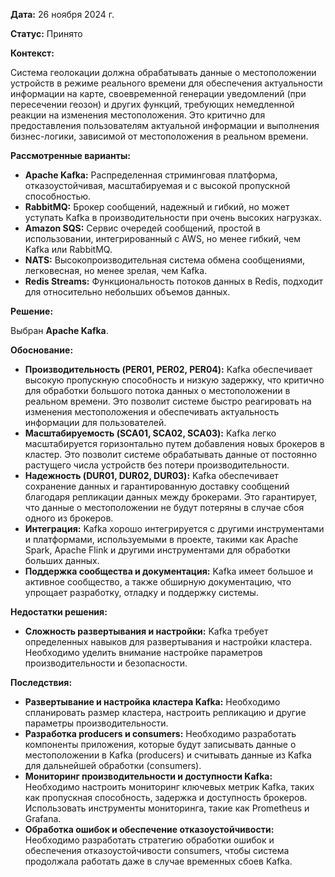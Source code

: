 **Дата:** 26 ноября 2024 г.

**Статус:** Принято

**Контекст:**

Система геолокации должна обрабатывать данные о местоположении устройств в режиме реального времени для обеспечения актуальности информации на карте, своевременной генерации уведомлений (при пересечении геозон) и других функций, требующих немедленной реакции на изменения местоположения. Это критично для предоставления пользователям актуальной информации и выполнения бизнес-логики, зависимой от местоположения в реальном времени.

**Рассмотренные варианты:**

* **Apache Kafka:** Распределенная стриминговая платформа, отказоустойчивая, масштабируемая и с высокой пропускной способностью.
* **RabbitMQ:** Брокер сообщений, надежный и гибкий, но может уступать Kafka в производительности при очень высоких нагрузках.
* **Amazon SQS:** Сервис очередей сообщений, простой в использовании, интегрированный с AWS, но менее гибкий, чем Kafka или RabbitMQ.
* **NATS:** Высокопроизводительная система обмена сообщениями,  легковесная, но менее зрелая, чем Kafka.
* **Redis Streams:** Функциональность потоков данных в Redis, подходит для относительно небольших объемов данных.

**Решение:**

Выбран **Apache Kafka**.

**Обоснование:**

* **Производительность (PER01, PER02, PER04):** Kafka обеспечивает высокую пропускную способность и низкую задержку, что критично для обработки большого потока данных о местоположении в реальном времени. Это позволит системе быстро реагировать на изменения местоположения и обеспечивать актуальность информации для пользователей.
* **Масштабируемость (SCA01, SCA02, SCA03):** Kafka легко масштабируется горизонтально путем добавления новых брокеров в кластер. Это позволит системе обрабатывать данные от постоянно растущего числа устройств без потери производительности.
* **Надежность (DUR01, DUR02, DUR03):** Kafka обеспечивает сохранение данных и гарантированную доставку сообщений благодаря репликации данных между брокерами. Это гарантирует, что данные о местоположении не будут потеряны в случае сбоя одного из брокеров.
* **Интеграция:** Kafka хорошо интегрируется с другими инструментами и платформами, используемыми в проекте, такими как Apache Spark, Apache Flink и другими инструментами для обработки больших данных.
* **Поддержка сообщества и документация:** Kafka имеет большое и активное сообщество, а также обширную документацию, что упрощает разработку, отладку и поддержку системы.

**Недостатки решения:**

* **Сложность развертывания и настройки:** Kafka требует определенных навыков для развертывания и настройки кластера. Необходимо  уделить внимание настройке параметров производительности и безопасности.

**Последствия:**

* **Развертывание и настройка кластера Kafka:**  Необходимо  спланировать  размер  кластера,  настроить  репликацию и другие параметры производительности.
* **Разработка producers и consumers:**  Необходимо разработать компоненты приложения, которые будут записывать данные о местоположении в Kafka (producers) и считывать данные из Kafka для дальнейшей обработки (consumers).
* **Мониторинг производительности и доступности Kafka:** Необходимо  настроить  мониторинг ключевых  метрик  Kafka, таких как пропускная способность, задержка и доступность брокеров. Использовать  инструменты  мониторинга,  такие как Prometheus и Grafana.
* **Обработка ошибок и обеспечение отказоустойчивости:**  Необходимо разработать стратегию обработки ошибок и обеспечения отказоустойчивости  consumers, чтобы  система продолжала  работать  даже в случае временных сбоев Kafka.